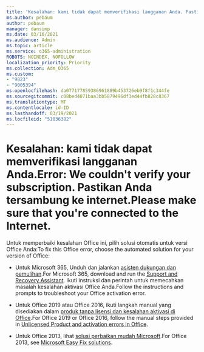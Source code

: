 ```yaml
---
title: 'Kesalahan: kami tidak dapat memverifikasi langganan Anda. Pastikan Anda tersambung ke internet.'
ms.author: pebaum
author: pebaum
manager: dansimp
ms.date: 03/16/2021
ms.audience: Admin
ms.topic: article
ms.service: o365-administration
ROBOTS: NOINDEX, NOFOLLOW
localization_priority: Priority
ms.collection: Adm_O365
ms.custom:
- "9823"
- "9005394"
ms.openlocfilehash: da077177859386961889b453726eb9f8f1c344fe
ms.sourcegitcommit: c08bed4071baa3bb5879496df3ed44fb828c8367
ms.translationtype: MT
ms.contentlocale: id-ID
ms.lasthandoff: 03/19/2021
ms.locfileid: "51036382"
---
```

# <a name="error-we-couldnt-verify-your-subscription-please-make-sure-that-youre-connected-to-the-internet"></a><span data-ttu-id="0f9bf-103">Kesalahan: kami tidak dapat memverifikasi langganan Anda.</span><span class="sxs-lookup"><span data-stu-id="0f9bf-103">Error: We couldn't verify your subscription.</span></span> <span data-ttu-id="0f9bf-104">Pastikan Anda tersambung ke internet.</span><span class="sxs-lookup"><span data-stu-id="0f9bf-104">Please make sure that you're connected to the Internet.</span></span>

<span data-ttu-id="0f9bf-105">Untuk memperbaiki kesalahan Office ini, pilih solusi otomatis untuk versi Office Anda:</span><span class="sxs-lookup"><span data-stu-id="0f9bf-105">To fix this Office error, choose the automated solution for your version of Office:</span></span>

- <span data-ttu-id="0f9bf-106">Untuk Microsoft 365, Unduh dan jalankan [asisten dukungan dan pemulihan](https://aka.ms/SaRA-OfficeActivation-Chat).</span><span class="sxs-lookup"><span data-stu-id="0f9bf-106">For Microsoft 365, download and run the [Support and Recovery Assistant](https://aka.ms/SaRA-OfficeActivation-Chat).</span></span> <span data-ttu-id="0f9bf-107">Ikuti instruksi dan perintah untuk memecahkan masalah kesalahan aktivasi Office Anda.</span><span class="sxs-lookup"><span data-stu-id="0f9bf-107">Follow the instructions and prompts to troubleshoot your Office activation error.</span></span>

- <span data-ttu-id="0f9bf-108">Untuk Office 2019 atau Office 2016, ikuti langkah manual yang disediakan dalam [produk tanpa lisensi dan kesalahan aktivasi di Office](https://support.microsoft.com/office/0d23d3c0-c19c-4b2f-9845-5344fedc4380#bkmk_fixyourself).</span><span class="sxs-lookup"><span data-stu-id="0f9bf-108">For Office 2019 or Office 2016, follow the manual steps provided in [Unlicensed Product and activation errors in Office](https://support.microsoft.com/office/0d23d3c0-c19c-4b2f-9845-5344fedc4380#bkmk_fixyourself).</span></span>

- <span data-ttu-id="0f9bf-109">Untuk Office 2013, lihat [solusi perbaikan mudah Microsoft](https://support.microsoft.com/topic/microsoft-easy-fix-solutions-have-been-discontinued-b0f4b5f9-3b5a-bd9e-d75d-d45e2f12e16c).</span><span class="sxs-lookup"><span data-stu-id="0f9bf-109">For Office 2013, see [Microsoft Easy Fix solutions](https://support.microsoft.com/topic/microsoft-easy-fix-solutions-have-been-discontinued-b0f4b5f9-3b5a-bd9e-d75d-d45e2f12e16c).</span></span>